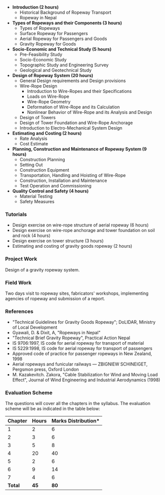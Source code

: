 * **Introduction (2 hours)**
    * Historical Background of Ropeway Transport
    * Ropeway in Nepal
* **Types of Ropeways and their Components (3 hours)**
    * Types of Ropeways
    * Surface Ropeway for Passengers
    * Aerial Ropeway for Passengers and Goods
    * Gravity Ropeway for Goods
* **Socio-Economic and Technical Study (5 hours)**
    * Pre-Feasibility Study
    * Socio-Economic Study
    * Topographic Study and Engineering Survey
    * Geological and Geotechnical Study
* **Design of Ropeway System (20 hours)**
    * General Design requirements and Design provisions
    * Wire-Rope Design
        * Introduction to Wire-Ropes and their Specifications
        * Loads on Wire-Rope
        * Wire-Rope Geometry
        * Deformation of Wire-Rope and its Calculation
        * Nonlinear Behavior of Wire-Rope and its Analysis and Design
    * Design of Towers
    * Design of Tower Foundation and Wire-Rope Anchorage
    * Introduction to Electro-Mechanical System Design
* **Estimating and Costing (2 hours)**
    * Rate Analysis
    * Cost Estimate
* **Planning, Construction and Maintenance of Ropeway System (9 hours)**
    * Construction Planning
    * Setting Out
    * Construction Equipment
    * Transportation, Handling and Hoisting of Wire-Rope
    * Construction, Installation and Maintenance
    * Test Operation and Commissioning
* **Quality Control and Safety (4 hours)**
    * Material Testing
    * Safety Measures

### Tutorials

* Design exercise on wire-rope structure of aerial ropeway (6 hours)
* Design exercise on wire-rope anchorage and tower foundation on soil and rock (4 hours)
* Design exercise on tower structure (3 hours)
* Estimating and costing of gravity goods ropeway (2 hours)

### Project Work

Design of a gravity ropeway system.

### Field Work

Two days visit to ropeway sites, fabricators' workshops, implementing agencies of ropeway and submission of a report.

### References

* "Technical Guidelines for Gravity Goods Ropeway"; DoLIDAR, Ministry of Local Development
* Gyawali, D. & Dixit, A, "Ropeways in Nepal"
* "Technical Brief Gravity Ropeway", Practical Action Nepal
* IS 9706:1997, IS code for aerial ropeway for transport of material
* IS 5229:1998, IS code for aerial ropeway for transport of passengers
* Approved code of practice for passenger ropeways in New Zealand, 1998
* Aerial ropeways and funicular railways — ZBIGNIEW SCHINEIGET, Pergsmon press, Oxford London
* M. Kazakevitch. Zakora, "Cable Stabilization for Wind and Moving Load Effect", Journal of Wind Engineering and Industrial Aerodynamics (1998)


### Evaluation Scheme

The questions will cover all the chapters in the syllabus. The evaluation scheme will be as indicated in the table below:

| Chapter   | Hours  | Marks Distribution* |
| --------- | ------ | ------------------- |
| 1         | 2      | 6                   |
| 2         | 3      | 6                   |
| 3         | 5      | 8                   |
| 4         | 20     | 40                  |
| 5         | 2      | 6                   |
| 6         | 9      | 14                  |
| 7         | 4      | 6                   |
| **Total** | **45** | **80**              |

